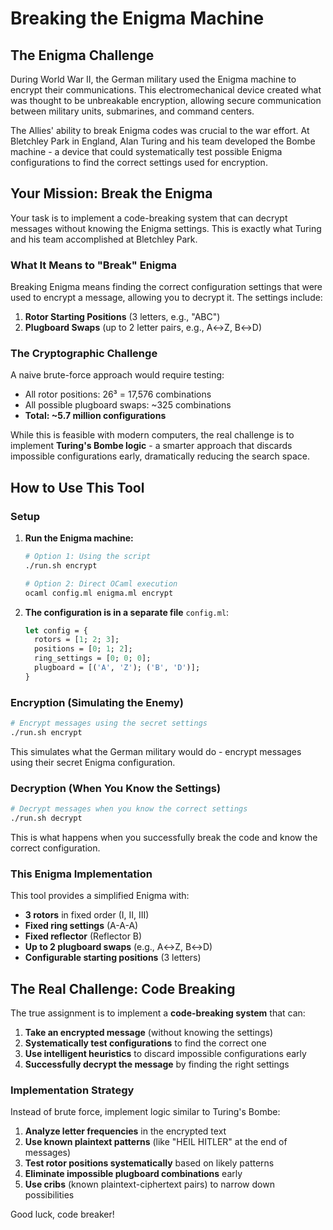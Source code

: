 # Breaking the Enigma Machine

## The Enigma Challenge

During World War II, the German military used the Enigma machine to encrypt their communications. This electromechanical device created what was thought to be unbreakable encryption, allowing secure communication between military units, submarines, and command centers.

The Allies' ability to break Enigma codes was crucial to the war effort. At Bletchley Park in England, Alan Turing and his team developed the Bombe machine - a device that could systematically test possible Enigma configurations to find the correct settings used for encryption.

## Your Mission: Break the Enigma

Your task is to implement a code-breaking system that can decrypt messages without knowing the Enigma settings. This is exactly what Turing and his team accomplished at Bletchley Park.

### What It Means to "Break" Enigma

Breaking Enigma means finding the correct configuration settings that were used to encrypt a message, allowing you to decrypt it. The settings include:

1. **Rotor Starting Positions** (3 letters, e.g., "ABC")
2. **Plugboard Swaps** (up to 2 letter pairs, e.g., A↔Z, B↔D)

### The Cryptographic Challenge

A naive brute-force approach would require testing:
- All rotor positions: 26³ = 17,576 combinations
- All possible plugboard swaps: ~325 combinations
- **Total: ~5.7 million configurations**

While this is feasible with modern computers, the real challenge is to implement **Turing's Bombe logic** - a smarter approach that discards impossible configurations early, dramatically reducing the search space.

## How to Use This Tool

### Setup

1. **Run the Enigma machine:**
   ```bash
   # Option 1: Using the script
   ./run.sh encrypt
   
   # Option 2: Direct OCaml execution
   ocaml config.ml enigma.ml encrypt
   ```

2. **The configuration is in a separate file** `config.ml`:
   ```ocaml
   let config = {
     rotors = [1; 2; 3];
     positions = [0; 1; 2];
     ring_settings = [0; 0; 0];
     plugboard = [('A', 'Z'); ('B', 'D')];
   }
   ```

### Encryption (Simulating the Enemy)

```bash
# Encrypt messages using the secret settings
./run.sh encrypt
```

This simulates what the German military would do - encrypt messages using their secret Enigma configuration.

### Decryption (When You Know the Settings)

```bash
# Decrypt messages when you know the correct settings
./run.sh decrypt
```

This is what happens when you successfully break the code and know the correct configuration.

### This Enigma Implementation

This tool provides a simplified Enigma with:

- **3 rotors** in fixed order (I, II, III)
- **Fixed ring settings** (A-A-A)
- **Fixed reflector** (Reflector B)
- **Up to 2 plugboard swaps** (e.g., A↔Z, B↔D)
- **Configurable starting positions** (3 letters)

## The Real Challenge: Code Breaking

The true assignment is to implement a **code-breaking system** that can:

1. **Take an encrypted message** (without knowing the settings)
2. **Systematically test configurations** to find the correct one
3. **Use intelligent heuristics** to discard impossible configurations early
4. **Successfully decrypt the message** by finding the right settings

### Implementation Strategy

Instead of brute force, implement logic similar to Turing's Bombe:

1. **Analyze letter frequencies** in the encrypted text
2. **Use known plaintext patterns** (like "HEIL HITLER" at the end of messages)
3. **Test rotor positions systematically** based on likely patterns
4. **Eliminate impossible plugboard combinations** early
5. **Use cribs** (known plaintext-ciphertext pairs) to narrow down possibilities

Good luck, code breaker!

